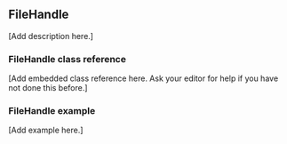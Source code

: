 ## FileHandle

[Add description here.]

### FileHandle class reference

[Add embedded class reference here. Ask your editor for help if you have not done this before.]

### FileHandle example

[Add example here.]
